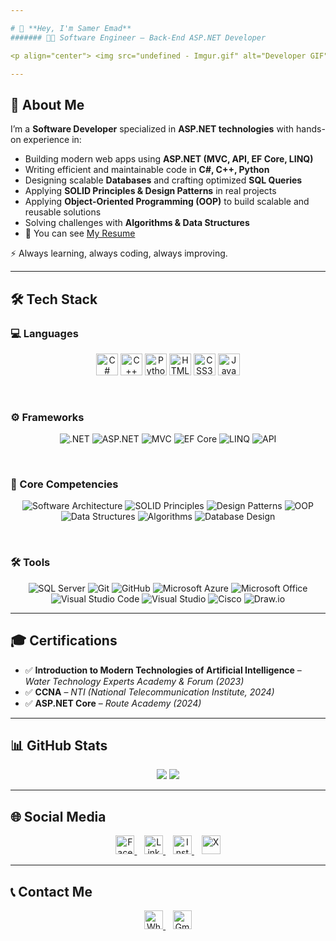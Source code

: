 ```yaml
--- 

# 👋 **Hey, I'm Samer Emad** 
####### 🧑‍💻 Software Engineer – Back-End ASP.NET Developer

<p align="center"> <img src="undefined - Imgur.gif" alt="Developer GIF" width="600"/> </p> 

---
```



## 🚀 About Me  
I’m a **Software Developer** specialized in **ASP.NET technologies** with hands-on experience in:  
- Building modern web apps using **ASP.NET (MVC, API, EF Core, LINQ)**  
- Writing efficient and maintainable code in **C#, C++, Python**  
- Designing scalable **Databases** and crafting optimized **SQL Queries**  
- Applying **SOLID Principles & Design Patterns** in real projects
- Applying **Object-Oriented Programming (OOP)** to build scalable and reusable solutions
- Solving challenges with **Algorithms & Data Structures**
- 📄 You can see [My Resume](https://drive.google.com/file/d/1itJLvfZem4j4Y4RzVoQ4og69JY05RiNi/view?usp=drive_link)  

⚡ Always learning, always coding, always improving.  

---

## 🛠️ Tech Stack  

### 💻 Languages  
<p align="center">
  <img src="https://cdn-icons-png.flaticon.com/512/6132/6132221.png" width="35" alt="C#"/>
  <img src="https://cdn-icons-png.flaticon.com/512/6132/6132222.png" width="35" alt="C++"/>
  <img src="https://cdn-icons-png.flaticon.com/512/5968/5968350.png" width="35" alt="Python"/>
  <img src="https://cdn-icons-png.flaticon.com/512/732/732212.png" width="35" alt="HTML5"/>
  <img src="https://cdn-icons-png.flaticon.com/512/732/732190.png" width="35" alt="CSS3"/>
  <img src="https://cdn-icons-png.flaticon.com/512/5968/5968292.png" width="35" alt="JavaScript"/>
</p>

<br>

### ⚙️ Frameworks
<p align="center">
  <img src="https://img.shields.io/badge/.NET-512BD4?style=for-the-badge&logo=dotnet&logoColor=white" alt=".NET"/>
  <img src="https://img.shields.io/badge/ASP.NET-512BD4?style=for-the-badge&logo=dotnet&logoColor=white" alt="ASP.NET"/>
  <img src="https://img.shields.io/badge/MVC-512BD4?style=for-the-badge&logo=dotnet&logoColor=white" alt="MVC"/>
  <img src="https://img.shields.io/badge/Entity%20Framework%20Core-512BD4?style=for-the-badge&logo=dotnet&logoColor=white" alt="EF Core"/>
  <img src="https://img.shields.io/badge/LINQ-512BD4?style=for-the-badge&logo=dotnet&logoColor=white" alt="LINQ"/>
  <img src="https://img.shields.io/badge/API-005571?style=for-the-badge&logo=swagger&logoColor=white" alt="API"/>
</p>

<br>

### 📘 Core Competencies
<p align="center">
  <img src="https://img.shields.io/badge/Software%20Architecture-FF4088?style=for-the-badge&logo=archlinux&logoColor=white" alt="Software Architecture"/>
  <img src="https://img.shields.io/badge/SOLID%20Principles-000000?style=for-the-badge&logo=abstract&logoColor=white" alt="SOLID Principles"/>
  <img src="https://img.shields.io/badge/Design%20Patterns-006699?style=for-the-badge&logo=codeforces&logoColor=white" alt="Design Patterns"/>
  <img src="https://img.shields.io/badge/OOP-0081CB?style=for-the-badge&logo=graphql&logoColor=white" alt="OOP"/>
  <img src="https://img.shields.io/badge/Data%20Structures-02569B?style=for-the-badge&logo=databricks&logoColor=white" alt="Data Structures"/>
  <img src="https://img.shields.io/badge/Algorithms-FF6F00?style=for-the-badge&logo=apachespark&logoColor=white" alt="Algorithms"/>
  <img src="https://img.shields.io/badge/Database%20Design-4DB33D?style=for-the-badge&logo=databricks&logoColor=white" alt="Database Design"/>
</p>

<br>

### 🛠️ Tools
<p align="center">
  <img src="https://img.shields.io/badge/SQL%20Server-CC2927?style=for-the-badge&logo=microsoftsqlserver&logoColor=white" alt="SQL Server"/>
  <img src="https://img.shields.io/badge/Git-F05032?style=for-the-badge&logo=git&logoColor=white" alt="Git"/>
  <img src="https://img.shields.io/badge/GitHub-181717?style=for-the-badge&logo=github&logoColor=white" alt="GitHub"/>
  <img src="https://img.shields.io/badge/Microsoft%20Azure-0089D6?style=for-the-badge&logo=microsoftazure&logoColor=white" alt="Microsoft Azure"/>
  <img src="https://img.shields.io/badge/Microsoft%20Office-D83B01?style=for-the-badge&logo=microsoftoffice&logoColor=white" alt="Microsoft Office"/>
  <img src="https://img.shields.io/badge/VS%20Code-007ACC?style=for-the-badge&logo=visualstudiocode&logoColor=white" alt="Visual Studio Code"/>
  <img src="https://img.shields.io/badge/Visual%20Studio-5C2D91?style=for-the-badge&logo=visualstudio&logoColor=white" alt="Visual Studio"/>
  <img src="https://img.shields.io/badge/Cisco-1BA0D7?style=for-the-badge&logo=cisco&logoColor=white" alt="Cisco"/>
  <img src="https://img.shields.io/badge/Draw.io-F08705?style=for-the-badge&logo=data:image/png;base64,iVBORw0KGgoAAAANSUhEUgAAABAAAAAQCAYAAAAf8/9hAAABGElEQVQ4jZWSsUoDQRCEv9fVwA+AWygrzBgh5eFHBXgDL8gLwD8BSwAvAD+w0ygRbJb3EnB3l+7s4rJzTGNznvy8CHyADfgAbfYC3sCGL0VfYBk1nY0JcSm5EBoTDtwic1VKoI2Nq6xvw6ECtICoyF6bFcwDYo4lf9U0iT4H4Ft0J0l5k2d9+Es6RxpkYd4sV4qniMldGmQ8COjF6DXwJo5tRFB+6bapCk1t8I7rDs+5CvtZ/4QzVG+GkB+vT4pOZJx6DBW4w1hQzG94GfA7qgeJEzYog+7jxRA2oVhLNNqDd+K6FDCsIZ6EXKz5V5GjJg9G6r0kkp4r8H8v5FHCXzHVnUAAAAASUVORK5CYII=" alt="Draw.io"/>
</p>

---

## 🎓 Certifications  
- ✅ **Introduction to Modern Technologies of Artificial Intelligence** – *Water Technology Experts Academy & Forum (2023)*
- ✅ **CCNA** – *NTI (National Telecommunication Institute, 2024)*
- ✅ **ASP.NET Core** – *Route Academy (2024)*  


---

## 📊 GitHub Stats  
<p align="center">
  <img src="https://github-readme-stats.vercel.app/api?username=Samer-Emad&show_icons=true&theme=tokyonight"/>
  <img src="https://github-readme-streak-stats.herokuapp.com/?user=Samer-Emad&theme=tokyonight"/>
</p>

---

## 🌐 Social Media  
<p align="center">
  <a href="https://www.facebook.com/samer.emad.763112?mibextid=ZbWKwL">
    <img src="https://cdn-icons-png.flaticon.com/512/733/733547.png" width="30" alt="Facebook"/>
  </a>&nbsp;&nbsp;

  <a href="https://www.linkedin.com/in/samer-emad-se1112004">
    <img src="https://cdn-icons-png.flaticon.com/512/733/733561.png" width="30" alt="LinkedIn"/>
  </a>&nbsp;&nbsp;

  <a href="https://www.instagram.com/samer_zaki_1">
    <img src="https://cdn-icons-png.flaticon.com/512/733/733558.png" width="30" alt="Instagram"/>
  </a>&nbsp;&nbsp;

  <a href="https://x.com/Samer_Eamd">
    <img src="https://cdn-icons-png.flaticon.com/512/5968/5968958.png" width="30" alt="X"/>
  </a>
</p>

---

## 📞 Contact Me  
<p align="center">
  <a href="https://wa.me/201062227503">
    <img src="https://cdn-icons-png.flaticon.com/512/733/733585.png" width="30" alt="WhatsApp"/>
  </a>&nbsp;&nbsp;

  <a href="mailto:sameremadwasfy1@gmail.com">
    <img src="https://cdn-icons-png.flaticon.com/512/281/281769.png" width="30" alt="Gmail"/>
  </a>
</p>
